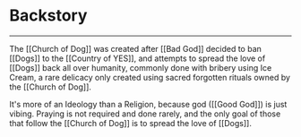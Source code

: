 # Backstory
--- 
The [[Church of Dog]] was created after [[Bad God]] decided to ban [[Dogs]] to the [[Country of YES]], and attempts to spread the love of [[Dogs]] back all over humanity, commonly done with bribery using Ice Cream, a rare delicacy only created using sacred forgotten rituals owned by the [[Church of Dog]].

It's more of an Ideology than a Religion, because god ([[Good God]]) is just vibing. Praying is not required and done rarely, and the only goal of those that follow the [[Church of Dog]] is to spread the love of [[Dogs]].